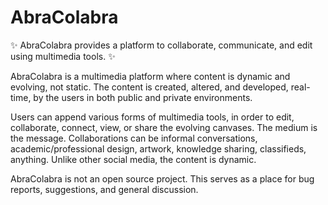 # AbraColabra
:sparkles: AbraColabra provides a platform to collaborate, communicate, and edit using multimedia tools. :sparkles:

AbraColabra is a multimedia platform where content is dynamic and evolving, not static. The content is created, altered, and developed, real-time, by the users in both public and private environments.

Users can append various forms of multimedia tools, in order to edit, collaborate, connect, view, or share the evolving canvases. The medium is the message. Collaborations can be informal conversations, academic/professional design, artwork, knowledge sharing, classifieds, anything. Unlike other social media, the content is dynamic.

AbraColabra is not an open source project. This serves as a place for bug reports, suggestions, and general discussion.
